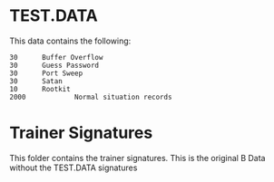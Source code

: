 # TEST.DATA #
This data contains the following:

```
30 		Buffer Overflow
30 		Guess Password
30 		Port Sweep
30 		Satan
10 		Rootkit
2000 	        Normal situation records
```

# Trainer Signatures #
This folder contains the trainer signatures.
This is the original B Data without the TEST.DATA signatures


